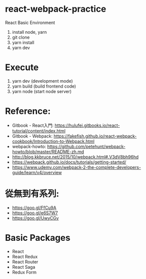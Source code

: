 # react-webpack-practice

React Basic Environment

1. install node, yarn
2. git clone
3. yarn install
4. yarn dev

# Execute

1. yarn dev (development mode)
2. yarn build (build frontend code)
3. yarn node (start node server)

# Reference:

* Gitbook - React入門:  https://hulufei.gitbooks.io/react-tutorial/content/index.html
* Gitbook - Webpack: https://fakefish.github.io/react-webpack-cookbook/Introduction-to-Webpack.html
* webpack-howto: https://github.com/petehunt/webpack-howto/blob/master/README-zh.md
* http://blog.kkbruce.net/2015/10/webpack.html#.V3dV8bh96hd
* https://webpack.github.io/docs/tutorials/getting-started/
* https://www.udemy.com/webpack-2-the-complete-developers-guide/learn/v4/overview

# 從無到有系列: 

* https://goo.gl/FfCu9A
* https://goo.gl/e6S7W7
* https://goo.gl/UwyCGv

# Basic Packages

* React
* React Redux
* React Router
* React Saga
* Redux Form
